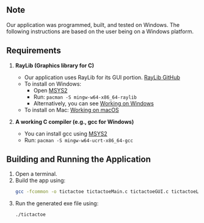 ## Note

Our application was programmed, built, and tested on Windows. The following instructions are based on the user being on a Windows platform.

## Requirements

1. **RayLib (Graphics library for C)**
	- Our application uses RayLib for its GUI portion. [RayLib GitHub](https://github.com/raysan5/raylib)
	- To install on Windows:
	  - Open [MSYS2](https://www.msys2.org/)
	  - Run: `pacman -S mingw-w64-x86_64-raylib`
	  - Alternatively, you can see [Working on Windows](https://github.com/raysan5/raylib/wiki/Working-on-Windows)
	- To install on Mac: [Working on macOS](https://github.com/raysan5/raylib/wiki/Working-on-macOS)

2. **A working C compiler (e.g., gcc for Windows)**
	- You can install gcc using [MSYS2](https://www.msys2.org/)
	- Run: `pacman -S mingw-w64-ucrt-x86_64-gcc`

## Building and Running the Application

1. Open a terminal.
2. Build the app using:
	```sh
	gcc -fcommon -o tictactoe tictactoeMain.c tictactoeGUI.c tictactoeLogic.c -lraylib -lopengl32 -lgdi32 -lwinmm
	```
3. Run the generated exe file using:
	```sh
	./tictactoe
	```
